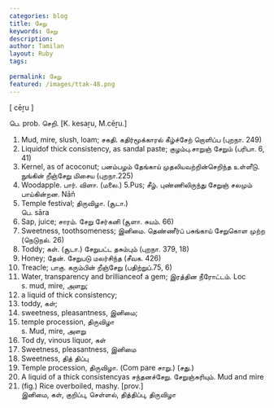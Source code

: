 ```yaml
---
categories: blog
title: சேறு
keywords: சேறு
description: 
author: Tamilan
layout: Ruby
tags: 
 
permalink: சேறு
featured: /images/ttak-48.png
---
```

  
[ cēṟu ]  
  
பெ. prob. செறி. [K. kesaṟu, M.cēṟu.]  
1. Mud, mire, slush, loam; சகதி. கதிர்மூக்காரல் கீழ்ச்சேற் றொளிப்ப (புறநா. 249)  
2. Liquidof thick consistency, as sandal paste; குழம்பு.சாறுஞ் சேறும் (பரிபா. 6, 41)  
3. Kernel, as of acoconut; பனம்பழம் தேங்காய் முதலியவற்றின்செறிந்த உள்ளீடு. நுங்கின் றீஞ்சேறு மிசைய (புறநா.225)  
4. Woodapple. பார். விளா. (மலை.) 5.Pus; சீழ். புண்ணிலிருந்து சேறுஞ் சலமும் பாய்கின்றன. Nāñ  
6. Temple festival; திருவிழா. (சூடா.)  
பெ. sāra  
1. Sap, juice; சாரம். சேறு சேர்கனி (சூளா. சுயம். 66)  
2. Sweetness, toothsomeness; இனிமை. தெண்ணீர்ப் பசுங்காய் சேறுகொள முற்ற (நெடுநல். 26)  
3. Toddy; கள். (சூடா.) சேறுபட்ட தசும்பும் (புறநா. 379, 18)  
4. Honey; தேன். சேறுபடு மலர்சிந்த (சீவக. 426)  
5. Treacle; பாகு. கரும்பின் றீஞ்சேறு (பதிற்றுப்.75, 6)  
6. Water, transparency and brillianceof a gem; இரத்தின நீரோட்டம். Loc  
s. mud, mire, அளறு;  
2. a liquid of thick consistency;  
3. toddy, கள்;  
4. sweetness, pleasantness, இனிமை;  
5. temple procession, திருவிழா  
s. Mud, mire, அளறு  
2. Tod dy, vinous liquor, கள்  
3. Sweetness, pleasantness, இனிமை  
4. Sweetness, தித் திப்பு  
5. Temple procession, திருவிழா. (Com pare சாறு.) (சது.)  
6. A liquid of a thick consistencyas சந்தனச்சேறு. சேறுஞ்சுரியும். Mud and mire  
2. (fig.) Rice overboiled, mashy. [prov.]  
இனிமை, கள், குறிப்பு, செள்ளல், தித்திப்பு, திருவிழா